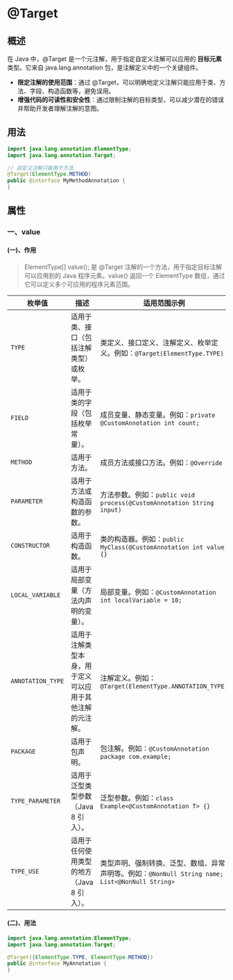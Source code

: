 # @Target

## 概述

在 Java 中，@Target 是一个元注解，用于指定自定义注解可以应用的 **目标元素** 类型。它来自 java.lang.annotation 包，是注解定义中的一个关键组件。

- **限定注解的使用范围**：通过 @Target，可以明确地定义注解只能应用于类、方法、字段、构造函数等，避免误用。
- **增强代码的可读性和安全性**：通过限制注解的目标类型，可以减少潜在的错误并帮助开发者理解注解的意图。



## 用法

```java
import java.lang.annotation.ElementType;
import java.lang.annotation.Target;

// 自定义注解只能用于方法
@Target(ElementType.METHOD)
public @interface MyMethodAnnotation {
}
```



## 属性

### 一、value

#### (一)、作用

> ElementType[] value(); 是 @Target 注解的一个方法，用于指定目标注解可以应用到的 Java 程序元素。value() 返回一个 ElementType 数组，通过它可以定义多个可应用的程序元素范围。

| **枚举值**        | **描述**                                                 | **适用范围示例**                                             |
| ----------------- | -------------------------------------------------------- | ------------------------------------------------------------ |
| `TYPE`            | 适用于类、接口（包括注解类型）或枚举。                   | 类定义、接口定义、注解定义、枚举定义。例如：`@Target(ElementType.TYPE)` |
| `FIELD`           | 适用于类的字段（包括枚举常量）。                         | 成员变量、静态变量。例如：`private @CustomAnnotation int count;` |
| `METHOD`          | 适用于方法。                                             | 成员方法或接口方法。例如：`@Override`                        |
| `PARAMETER`       | 适用于方法或构造函数的参数。                             | 方法参数。例如：`public void process(@CustomAnnotation String input)` |
| `CONSTRUCTOR`     | 适用于构造函数。                                         | 类的构造器。例如：`public MyClass(@CustomAnnotation int value) {}` |
| `LOCAL_VARIABLE`  | 适用于局部变量（方法内声明的变量）。                     | 局部变量。例如：`@CustomAnnotation int localVariable = 10;`  |
| `ANNOTATION_TYPE` | 适用于注解类型本身，用于定义可以应用于其他注解的元注解。 | 注解定义。例如：`@Target(ElementType.ANNOTATION_TYPE)`       |
| `PACKAGE`         | 适用于包声明。                                           | 包注解。例如：`@CustomAnnotation package com.example;`       |
| `TYPE_PARAMETER`  | 适用于泛型类型参数（Java 8 引入）。                      | 泛型参数。例如：`class Example<@CustomAnnotation T> {}`      |
| `TYPE_USE`        | 适用于任何使用类型的地方（Java 8 引入）。                | 类型声明、强制转换、泛型、数组、异常声明等。例如：`@NonNull String name; List<@NonNull String>` |

#### (二)、用法

```java
import java.lang.annotation.ElementType;
import java.lang.annotation.Target;

@Target({ElementType.TYPE, ElementType.METHOD})
public @interface MyAnnotation {
}
```

